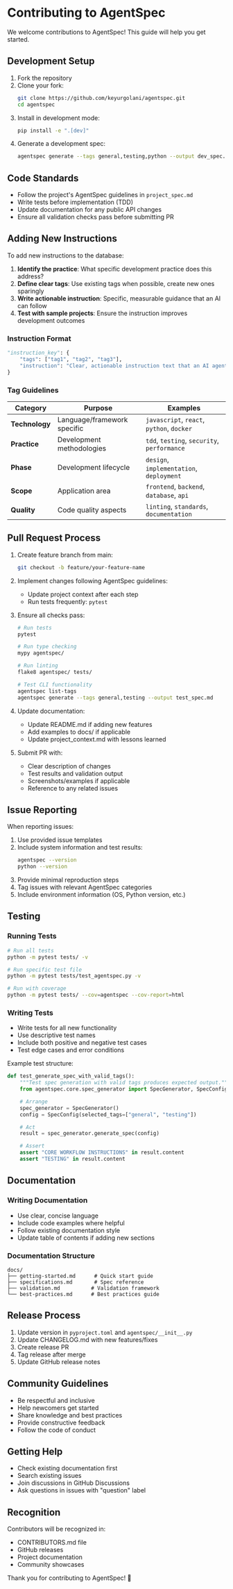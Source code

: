 # Contributing to AgentSpec

We welcome contributions to AgentSpec! This guide will help you get started.

## Development Setup

1. Fork the repository
2. Clone your fork:
   ```bash
   git clone https://github.com/keyurgolani/agentspec.git
   cd agentspec
   ```
3. Install in development mode:
   ```bash
   pip install -e ".[dev]"
   ```
4. Generate a development spec:
   ```bash
   agentspec generate --tags general,testing,python --output dev_spec.md
   ```

## Code Standards

- Follow the project's AgentSpec guidelines in `project_spec.md`
- Write tests before implementation (TDD)
- Update documentation for any public API changes
- Ensure all validation checks pass before submitting PR

## Adding New Instructions

To add new instructions to the database:

1. **Identify the practice**: What specific development practice does this address?
2. **Define clear tags**: Use existing tags when possible, create new ones sparingly
3. **Write actionable instruction**: Specific, measurable guidance that an AI can follow
4. **Test with sample projects**: Ensure the instruction improves development outcomes

### Instruction Format

```python
"instruction_key": {
    "tags": ["tag1", "tag2", "tag3"],
    "instruction": "Clear, actionable instruction text that an AI agent can follow."
}
```

### Tag Guidelines

| Category | Purpose | Examples |
|----------|---------|----------|
| **Technology** | Language/framework specific | `javascript`, `react`, `python`, `docker` |
| **Practice** | Development methodologies | `tdd`, `testing`, `security`, `performance` |
| **Phase** | Development lifecycle | `design`, `implementation`, `deployment` |
| **Scope** | Application area | `frontend`, `backend`, `database`, `api` |
| **Quality** | Code quality aspects | `linting`, `standards`, `documentation` |

## Pull Request Process

1. Create feature branch from main:
   ```bash
   git checkout -b feature/your-feature-name
   ```

2. Implement changes following AgentSpec guidelines:
   - Update project context after each step
   - Run tests frequently: `pytest`

3. Ensure all checks pass:
   ```bash
   # Run tests
   pytest

   # Run type checking
   mypy agentspec/

   # Run linting
   flake8 agentspec/ tests/

   # Test CLI functionality
   agentspec list-tags
   agentspec generate --tags general,testing --output test_spec.md
   ```

4. Update documentation:
   - Update README.md if adding new features
   - Add examples to docs/ if applicable
   - Update project_context.md with lessons learned

5. Submit PR with:
   - Clear description of changes
   - Test results and validation output
   - Screenshots/examples if applicable
   - Reference to any related issues

## Issue Reporting

When reporting issues:

1. Use provided issue templates
2. Include system information and test results:
   ```bash
   agentspec --version
   python --version
   ```
3. Provide minimal reproduction steps
4. Tag issues with relevant AgentSpec categories
5. Include environment information (OS, Python version, etc.)

## Testing

### Running Tests

```bash
# Run all tests
python -m pytest tests/ -v

# Run specific test file
python -m pytest tests/test_agentspec.py -v

# Run with coverage
python -m pytest tests/ --cov=agentspec --cov-report=html
```

### Writing Tests

- Write tests for all new functionality
- Use descriptive test names
- Include both positive and negative test cases
- Test edge cases and error conditions

Example test structure:
```python
def test_generate_spec_with_valid_tags():
    """Test spec generation with valid tags produces expected output."""
    from agentspec.core.spec_generator import SpecGenerator, SpecConfig

    # Arrange
    spec_generator = SpecGenerator()
    config = SpecConfig(selected_tags=["general", "testing"])

    # Act
    result = spec_generator.generate_spec(config)

    # Assert
    assert "CORE WORKFLOW INSTRUCTIONS" in result.content
    assert "TESTING" in result.content
```

## Documentation

### Writing Documentation

- Use clear, concise language
- Include code examples where helpful
- Follow existing documentation style
- Update table of contents if adding new sections

### Documentation Structure

```
docs/
├── getting-started.md      # Quick start guide
├── specifications.md       # Spec reference
├── validation.md          # Validation framework
└── best-practices.md      # Best practices guide
```

## Release Process

1. Update version in `pyproject.toml` and `agentspec/__init__.py`
2. Update CHANGELOG.md with new features/fixes
3. Create release PR
4. Tag release after merge
5. Update GitHub release notes

## Community Guidelines

- Be respectful and inclusive
- Help newcomers get started
- Share knowledge and best practices
- Provide constructive feedback
- Follow the code of conduct

## Getting Help

- Check existing documentation first
- Search existing issues
- Join discussions in GitHub Discussions
- Ask questions in issues with "question" label

## Recognition

Contributors will be recognized in:
- CONTRIBUTORS.md file
- GitHub releases
- Project documentation
- Community showcases

Thank you for contributing to AgentSpec! 🚀
